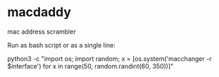 # macdaddy
mac address scrambler 

Run as bash script or as a single line:

python3 -c "import os; import random; x = [os.system('macchanger -r $interface') for x in range(50, random.randint(60, 350))]"
